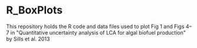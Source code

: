 R_BoxPlots
==========
This repository holds the R code and data files used to plot Fig 1 and Figs 4–7 in "Quantitative uncertainty analysis of LCA for algal biofuel production" by Sills et al. 2013